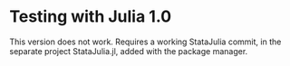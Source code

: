 # Testing with Julia 1.0

This version does not work. Requires a working StataJulia commit, in the separate
project StataJulia.jl, added with the package manager.
